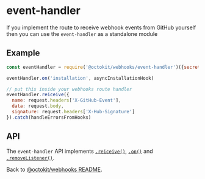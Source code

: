 # event-handler

If you implement the route to receive webhook events from GitHub yourself then you can use the `event-handler` as a standalone module

## Example

```js
const eventHandler = require('@octokit/webhooks/event-handler')({secret: 'mysecret'})

eventHandler.on('installation', asyncInstallationHook)

// put this inside your webhooks route handler
eventHandler.reiceive({
  name: request.headers['X-GitHub-Event'],
  data: request.body,
  signature: request.headers['X-Hub-Signature']
}).catch(handleErrorsFromHooks)
```

## API

The `event-handler` API implements [`.reiceive()`](../#webhooksreceive), [`.on()`](../#webhookson) and [`.removeListener()`](../#webhooksremovelistener).

Back to [@octokit/webhooks README](..).
